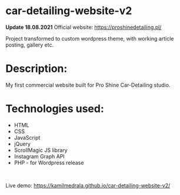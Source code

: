 # car-detailing-website-v2

**Update 18.08.2021**
  Official website: https://proshinedetailing.pl/
  <br />
 
  Project transformed to custom wordpress theme, with working article posting, gallery etc.
 
# Description:
My first commercial website built for Pro Shine Car-Detailing studio.

# Technologies used:

- HTML
- CSS
- JavaScript
- jQuery
- ScrollMagic JS library 
- Instagram Graph API
- PHP - for Wordpress release 
<br />
  
Live demo: https://kamilmedrala.github.io/car-detailing-website-v2/

